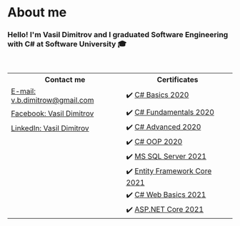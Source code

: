 # About me
### Hello! I'm Vasil Dimitrov and I graduated Software Engineering with C# at Software University  :mortar_board:
<br/>

<!--[![Anurag's GitHub stats](https://github-readme-stats.vercel.app/api?username=VasilDimitroff&layout=compact)](https://github.com/VasilDimitroff/github-readme-stats) -->
<table>
  <tr>
    <th><b>Contact me</b></th>
    <th><b>Certificates</b></th>
  </tr>
  <tr>
    <td><a href="mailto:v.b.dimitrow@gmail.com" target="_blank">E-mail: v.b.dimitrow@gmail.com</a></td>
    <td>✔️ <a href="https://softuni.bg/certificates/details/78176/4bad2380" target="_blank">C# Basics 2020</a></td>
  </tr>
  <tr>
    <td><a href="https://www.facebook.com/vbdimitrov/" target="_blank">Facebook: Vasil Dimitrov</a></td>
    <td>✔️ <a href="https://softuni.bg/certificates/details/86099/3cd8593a" target="_blank">C# Fundamentals 2020</a>	</td>
  </tr>
  <tr>
    <tr>
    <td><a href="https://www.linkedin.com/in/vasil-dimitrov-426abb146/" target="_blank">LinkedIn: Vasil Dimitrov</a></td>
    <td>✔️ <a href="https://softuni.bg/certificates/details/90219/6c804cfb" target="_blank">C# Advanced 2020</a></td>
  </tr>
  <tr>
    <td></td>
    <td>✔️ <a href="https://softuni.bg/certificates/details/95698/fa9237cc" target="_blank">C# OOP 2020</a>	</td>
  </tr>
  <tr>
    <tr>
    <td></td>
    <td>✔️ <a href="https://softuni.bg/certificates/details/97936/fe7d3b0e" target="_blank">MS SQL Server 2021</a></td>
  </tr>
  <tr>
    <tr>
    <td></td>
    <td>✔️ <a href="https://softuni.bg/certificates/details/102596/b20df1d1" target="_blank">Entity Framework Core 2021</a></td>
  </tr>
  <tr>
    <tr>
    <td></td>
    <td>✔️ <a href="https://softuni.bg/certificates/details/109374/fbf806f7" target="_blank">C# Web Basics 2021</a></td>
  </tr>
  <tr>
    <tr>
    <td></td>
    <td>✔️ <a href="https://softuni.bg/certificates/details/113359/f356cf90" target="_blank">ASP.NET Core 2021</a></td>
  </tr>
</table>

